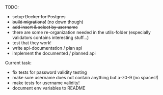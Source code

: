 TODO:

- ~~setup Docker for Postgres~~
- ~~build migrations!~~ (no down though)
- ~~add insert & select by username~~
- there are some re-organization needed in the utils-folder (especially validators contains interesting stuff...)
- test that they work!
- write api-documentation / plan api
- implement the documented / planned api


Current task:
- fix tests for password validity testing
- make sure username does not contain anything but a-z0-9 (no spaces!)
- make tests for username validity!
- document env variables to README